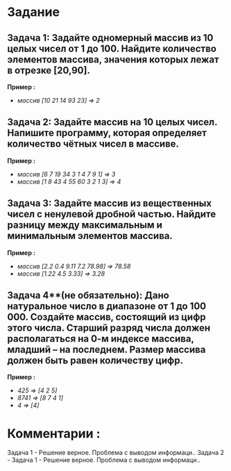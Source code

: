 # Задание
## Задача 1: Задайте одномерный массив из 10 целых чисел от 1 до 100. Найдите количество элементов массива, значения которых лежат в отрезке [20,90]. 

**Пример :**
* _массив [10 21 14 93 23] => 2_

## Задача 2: Задайте массив на 10 целых чисел. Напишите программу, которая определяет количество чётных чисел в массиве.

**Пример :**
* _массив [6 7 19 34 3 1 4 7 9 1] => 3_
* _массив [1 8 43 4 55 60 3 2 1 3] => 4_

## Задача 3: Задайте массив из вещественных чисел с ненулевой дробной частью. Найдите разницу между максимальным и минимальным элементов массива. 

**Пример :**
* _массив [2.2 0.4 9.11 7.2 78.98] => 78.58_
* _массив [1.22 4.5 3.33] => 3.28_

## Задача 4**(не обязательно): Дано натуральное число в диапазоне от 1 до 100 000. Создайте массив, состоящий из цифр этого числа. Старший разряд числа должен располагаться на 0-м индексе массива, младший – на последнем. Размер массива должен быть равен количеству цифр.

**Пример :**
* _425 => [4 2 5]_
* _8741 => [8 7 4 1]_
* _4 => [4]_


# **Комментарии :** 

 Задача 1 - Решение верное. Проблема с выводом информаци..
 Задача 2 - Задача 1 - Решение верное. Проблема с выводом информаци..
 

